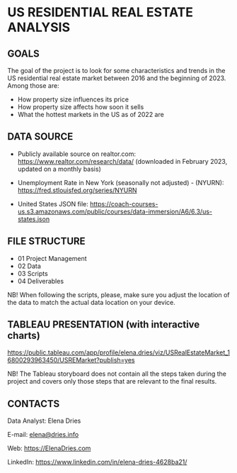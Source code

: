 # US RESIDENTIAL REAL ESTATE ANALYSIS


## GOALS

The goal of the project is to look for some characteristics and trends in the US residential real estate market between 2016 and the beginning of 2023. Among those are:
- How property size influences its price
- How property size affects how soon it sells
- What the hottest markets in the US as of 2022 are

## DATA SOURCE

-	Publicly available source on realtor.com:
https://www.realtor.com/research/data/ 
(downloaded in February 2023, updated on a monthly basis)

-	Unemployment Rate in New York (seasonally not adjusted) - (NYURN):
https://fred.stlouisfed.org/series/NYURN

-	United States JSON file:
https://coach-courses-us.s3.amazonaws.com/public/courses/data-immersion/A6/6.3/us-states.json

## FILE STRUCTURE

- 01 Project Management
- 02 Data
- 03 Scripts
- 04 Deliverables

NB! When following the scripts, please, make sure you adjust the location of the data to match the actual data location on your device.

## TABLEAU PRESENTATION (with interactive charts)

https://public.tableau.com/app/profile/elena.dries/viz/USRealEstateMarket_16800293963450/USREMarket?publish=yes

NB! The Tableau storyboard does not contain all the steps taken during the project and covers only those steps that are relevant to the final results.

## CONTACTS

Data Analyst: 	Elena Dries

E-mail: 		elena@dries.info

Web: 			https://ElenaDries.com

LinkedIn: 	https://www.linkedin.com/in/elena-dries-4628ba21/
